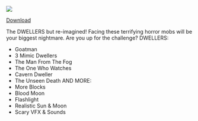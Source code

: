 ![](https://media-cdn.bedrockexplorer.com/78D-xV_4F_vS_a98Mrdm-LjJfSqnUr1IouOZTVIBX1c/fill/800/450/no/1/aHR0cHM6Ly94Zm9yZ2Vhc3NldHMwMDEueGJveGxpdmUuY29tL3BmLW5hbWVzcGFjZS1iNjNhMDgwM2QzNjUzNjQzL2JmOTViODc5LWY2OGUtNDc1Ni04ODA1LWU2MzVhYzExOTJiZS9Ed2VsbGVyc19UaHVtYm5haWxfMC5qcGc)

  [Download](https://sfl.gl/DVj2f "Download")
  
The DWELLERS but re-imagined! Facing these terrifying horror mobs will be your biggest nightmare. Are you up for the challenge?
DWELLERS:
+ Goatman
+ 3 Mimic Dwellers
+ The Man From The Fog
+ The One Who Watches
+ Cavern Dweller
+ The Unseen Death
AND MORE:
+ More Blocks
+ Blood Moon
+ Flashlight
+ Realistic Sun & Moon
+ Scary VFX & Sounds
